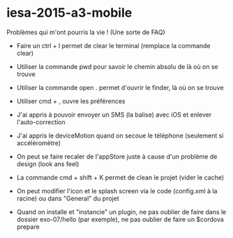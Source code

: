 # iesa-2015-a3-mobile

Problèmes qui m'ont pourris la vie ! (Une sorte de FAQ)

* Faire un ctrl + l permet de clear le terminal (remplace la commande clear)
* Utiliser la commande pwd pour savoir le chemin absolu de là où on se trouve
* Utiliser la commande open . permet d'ouvrir le finder, là où on se trouve
* Utiliser cmd + , ouvre les préférences
* J'ai appris à pouvoir envoyer un SMS (la balise) avec iOS et enlever l'auto-correction
* J'ai appris le deviceMotion quand on secoue le téléphone (seulement si accéléromètre)
* On peut se faire recaler de l'appStore juste à cause d'un problème de design (look ans feel)
* La commande cmd + shift + K permet de clean le projet (vider le cache)
* On peut modifier l'icon et le splash screen via le code (config.xml à la racine) ou dans "General" du projet


* Quand on installe et "instancie" un plugin, ne pas oublier de faire dans le dossier exo-07/hello (par exemple), ne pas oublier de faire un $cordova prepare
